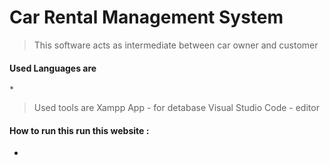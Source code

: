 # Car Rental Management System

> This  software acts as intermediate between car owner and customer


#### Used Languages are 
    * 


> Used tools are 
> Xampp App          - for detabase
> Visual Studio Code  - editor

#### How to run this run this website :

*
